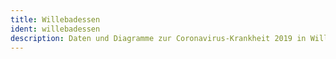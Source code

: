 ```yaml
---
title: Willebadessen
ident: willebadessen
description: Daten und Diagramme zur Coronavirus-Krankheit 2019 in Willebadessen
---
```


